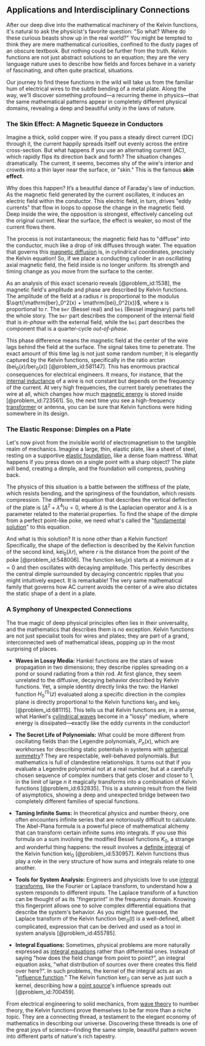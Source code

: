 ## Applications and Interdisciplinary Connections

After our deep dive into the mathematical machinery of the Kelvin functions, it's natural to ask the physicist's favorite question: "So what? Where do these curious beasts show up in the real world?" You might be tempted to think they are mere mathematical curiosities, confined to the dusty pages of an obscure textbook. But nothing could be further from the truth. Kelvin functions are not just abstract solutions to an equation; they are the very language nature uses to describe how fields and forces behave in a variety of fascinating, and often quite practical, situations.

Our journey to find these functions in the wild will take us from the familiar hum of electrical wires to the subtle bending of a metal plate. Along the way, we'll discover something profound—a recurring theme in physics—that the same mathematical patterns appear in completely different physical domains, revealing a deep and beautiful unity in the laws of nature.

### The Skin Effect: A Magnetic Squeeze in Conductors

Imagine a thick, solid copper wire. If you pass a steady direct current (DC) through it, the current happily spreads itself out evenly across the entire cross-section. But what happens if you use an alternating current (AC), which rapidly flips its direction back and forth? The situation changes dramatically. The current, it seems, becomes shy of the wire's interior and crowds into a thin layer near the surface, or "skin." This is the famous **skin effect**.

Why does this happen? It’s a beautiful dance of Faraday's law of induction. As the magnetic field generated by the current oscillates, it induces an electric field within the conductor. This electric field, in turn, drives "eddy currents" that flow in loops to oppose the change in the magnetic field. Deep inside the wire, the opposition is strongest, effectively canceling out the original current. Near the surface, the effect is weaker, so most of the current flows there.

The process is not instantaneous; the magnetic field has to "diffuse" into the conductor, much like a drop of ink diffuses through water. The equation that governs this [magnetic diffusion](@article_id:187224) is, in cylindrical coordinates, precisely the Kelvin equation! So, if we place a conducting cylinder in an oscillating axial magnetic field, the field inside is no longer uniform. Its strength and timing change as you move from the surface to the center.

As an analysis of this exact scenario reveals [@problem_id:1538], the magnetic field's amplitude and phase are described by Kelvin functions. The amplitude of the field at a radius $r$ is proportional to the modulus $\sqrt{\mathrm{ber}_0^2(x) + \mathrm{bei}_0^2(x)}$, where $x$ is proportional to $r$. The `ber` (Bessel real) and `bei` (Bessel imaginary) parts tell the whole story. The `ber` part describes the component of the internal field that is *in-phase* with the external field, while the `bei` part describes the component that is a quarter-cycle *out-of-phase*.

This phase difference means the magnetic field at the center of the wire lags behind the field at the surface. The signal takes time to penetrate. The exact amount of this time lag is not just some random number; it is elegantly captured by the Kelvin functions, specifically in the ratio $\arctan(\mathrm{bei}_0(x)/\mathrm{ber}_0(x))$ [@problem_id:581147]. This has enormous practical consequences for electrical engineers. It means, for instance, that the [internal inductance](@article_id:269562) of a wire is not constant but depends on the frequency of the current. At very high frequencies, the current barely penetrates the wire at all, which changes how much [magnetic energy](@article_id:264580) is stored inside [@problem_id:723561]. So, the next time you see a high-frequency [transformer](@article_id:265135) or antenna, you can be sure that Kelvin functions were hiding somewhere in its design.

### The Elastic Response: Dimples on a Plate

Let's now pivot from the invisible world of electromagnetism to the tangible realm of mechanics. Imagine a large, thin, elastic plate, like a sheet of steel, resting on a supportive [elastic foundation](@article_id:186045), like a dense foam mattress. What happens if you press down on a single point with a sharp object? The plate will bend, creating a dimple, and the foundation will compress, pushing back.

The physics of this situation is a battle between the stiffness of the plate, which resists bending, and the springiness of the foundation, which resists compression. The differential equation that describes the vertical deflection of the plate is $(\Delta^2 + \lambda^4)u = 0$, where $\Delta$ is the Laplacian operator and $\lambda$ is a parameter related to the material properties. To find the shape of the dimple from a perfect point-like poke, we need what's called the "[fundamental solution](@article_id:175422)" to this equation.

And what is this solution? It is none other than a Kelvin function! Specifically, the shape of the deflection is described by the Kelvin function of the second kind, $\mathrm{kei}_0(\lambda r)$, where $r$ is the distance from the point of the poke [@problem_id:548006]. The function $\mathrm{kei}_0(x)$ starts at a minimum at $x=0$ and then oscillates with decaying amplitude. This perfectly describes the central dimple surrounded by decaying concentric ripples that you might intuitively expect. It is remarkable! The very same mathematical family that governs how AC current avoids the center of a wire also dictates the static shape of a dent in a plate.

### A Symphony of Unexpected Connections

The true magic of deep physical principles often lies in their universality, and the mathematics that describes them is no exception. Kelvin functions are not just specialist tools for wires and plates; they are part of a grand, interconnected web of mathematical ideas, popping up in the most surprising of places.

-   **Waves in Lossy Media:** Hankel functions are the stars of wave propagation in two dimensions; they describe ripples spreading on a pond or sound radiating from a thin rod. At first glance, they seem unrelated to the diffusive, decaying behavior described by Kelvin functions. Yet, a simple identity directly links the two: the Hankel function $H_0^{(1)}(z)$ evaluated along a specific direction in the complex plane is directly proportional to the Kelvin functions $\mathrm{ker}_0$ and $\mathrm{kei}_0$ [@problem_id:681115]. This tells us that Kelvin functions are, in a sense, what Hankel's [cylindrical waves](@article_id:189759) become in a "lossy" medium, where energy is dissipated—exactly like the eddy currents in the conductor!

-   **The Secret Life of Polynomials:** What could be more different from oscillating fields than the Legendre polynomials, $P_n(x)$, which are workhorses for describing static potentials in systems with [spherical symmetry](@article_id:272358)? They are respectable, well-behaved polynomials. But mathematics is full of clandestine relationships. It turns out that if you evaluate a Legendre polynomial not at a real number, but at a carefully chosen sequence of complex numbers that gets closer and closer to 1, in the limit of large $n$ it magically transforms into a combination of Kelvin functions [@problem_id:632835]. This is a stunning result from the field of asymptotics, showing a deep and unexpected bridge between two completely different families of special functions.

-   **Taming Infinite Sums:** In theoretical physics and number theory, one often encounters infinite series that are notoriously difficult to calculate. The Abel-Plana formula is a powerful piece of mathematical alchemy that can transform certain infinite sums into integrals. If you use this formula on a sum involving the modified Bessel functions $K_0$, a strange and wonderful thing happens: the result involves a [definite integral](@article_id:141999) of the Kelvin function $\mathrm{kei}_0$ [@problem_id:530957]. Kelvin functions thus play a role in the very structure of how sums and integrals relate to one another.

-   **Tools for System Analysis:** Engineers and physicists love to use [integral transforms](@article_id:185715), like the Fourier or Laplace transform, to understand how a system responds to different inputs. The Laplace transform of a function can be thought of as its "fingerprint" in the frequency domain. Knowing this fingerprint allows one to solve complex differential equations that describe the system's behavior. As you might have guessed, the Laplace transform of the Kelvin function $\mathrm{ber}_0(t)$ is a well-defined, albeit complicated, expression that can be derived and used as a tool in system analysis [@problem_id:455785].

-   **Integral Equations:** Sometimes, physical problems are more naturally expressed as [integral equations](@article_id:138149) rather than differential ones. Instead of saying "how does the field change from point to point?", an integral equation asks, "what distribution of sources over there creates this field over here?". In such problems, the kernel of the integral acts as an "[influence function](@article_id:168152)." The Kelvin function $\mathrm{ker}_0$ can serve as just such a kernel, describing how a [point source](@article_id:196204)'s influence spreads out [@problem_id:700459].

From electrical engineering to solid mechanics, from [wave theory](@article_id:180094) to number theory, the Kelvin functions prove themselves to be far more than a niche topic. They are a connecting thread, a testament to the elegant economy of mathematics in describing our universe. Discovering these threads is one of the great joys of science—finding the same simple, beautiful pattern woven into different parts of nature's rich tapestry.